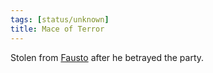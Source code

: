 ```yaml
---
tags: [status/unknown]
title: Mace of Terror
---
```


Stolen from [Fausto](<../../../../people/chardonians/fausto.md>) after he betrayed the party.